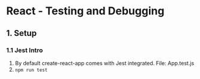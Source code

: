 # React - Testing and Debugging

## 1. Setup
### 1.1 Jest Intro
1. By default create-react-app comes with Jest integrated. File: App.test.js
2. `npm run test`
